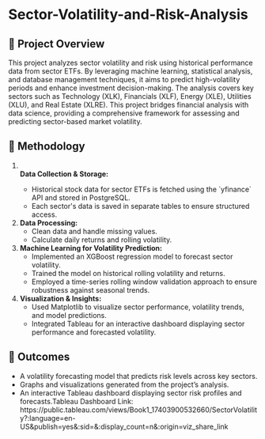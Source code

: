 # Sector-Volatility-and-Risk-Analysis

<h2 align="left">🚀 Project Overview</h2>
This project analyzes sector volatility and risk using historical performance data from sector ETFs. By leveraging machine learning, statistical analysis, and database management techniques, it aims to predict high-volatility periods and enhance investment decision-making. The analysis covers key sectors such as Technology (XLK), Financials (XLF), Energy (XLE), Utilities (XLU), and Real Estate (XLRE). This project bridges financial analysis with data science, providing a comprehensive framework for assessing and predicting sector-based market volatility.

<h2 align="left">🚀 Methodology</h2>
<ol>
    <li></li><strong>Data Collection & Storage:</strong> 
      <ul>
        <li>Historical stock data for sector ETFs is fetched using the `yfinance` API and stored in PostgreSQL.</li> 
        <li>Each sector's data is saved in separate tables to ensure structured access.</li>
      </ul>
    </li>
    <li><strong>Data Processing:</strong>
        <ul>
            <li>Clean data and handle missing values.</li>
            <li>Calculate daily returns and rolling volatility.</li>
        </ul>
    </li>
    <li><strong>Machine Learning for Volatility Prediction:</strong>
        <ul>
            <li>Implemented an XGBoost regression model to forecast sector volatility.</li>
            <li>Trained the model on historical rolling volatility and returns.</li>
            <li>Employed a time-series rolling window validation approach to ensure robustness against seasonal trends.</li>
        </ul>
    </li>
    <li><strong>Visualization & Insights:</strong>
        <ul>
            <li>Used Matplotlib to visualize sector performance, volatility trends, and model predictions.</li>
            <li>Integrated Tableau for an interactive dashboard displaying sector performance and forecasted volatility.</li>
        </ul>
</ol>

<h2 align="left">🚀 Outcomes</h2>
<ul>
    <li>A volatility forecasting model that predicts risk levels across key sectors.</li>
    <li>Graphs and visualizations generated from the project’s analysis.</li>
    <li>An interactive Tableau dashboard displaying sector risk profiles and forecasts.Tableau Dashboard Link: https://public.tableau.com/views/Book1_17403900532660/SectorVolatility?:language=en-US&publish=yes&:sid=&:display_count=n&:origin=viz_share_link </li>
</ul>
